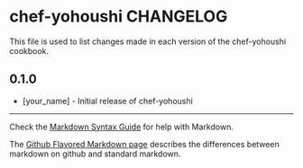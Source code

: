 chef-yohoushi CHANGELOG
=======================

This file is used to list changes made in each version of the chef-yohoushi cookbook.

0.1.0
-----
- [your_name] - Initial release of chef-yohoushi

- - -
Check the [Markdown Syntax Guide](http://daringfireball.net/projects/markdown/syntax) for help with Markdown.

The [Github Flavored Markdown page](http://github.github.com/github-flavored-markdown/) describes the differences between markdown on github and standard markdown.
